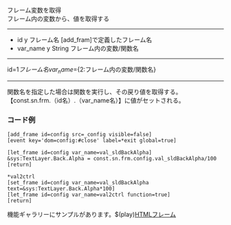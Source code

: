 フレーム変数を取得  
フレーム内の変数から、値を取得する

***
- id	y		フレーム名	[add_fram]で定義したフレーム名
- var_name	y		String	フレーム内の変数/関数名

***
id=${1{{フレーム名}}} var_name=${2:フレーム内の変数/関数名}

***
関数名を指定した場合は関数を実行し、その戻り値を取得する。  
【const.sn.frm.（id名）.（var_name名）】に値がセットされる。

### コード例
~~~skynovel
[add_frame id=config src=_config visible=false]
[event key='dom=config:#close' label=*exit global=true]

[let_frame id=config var_name=val_sldBackAlpha]
&sys:TextLayer.Back.Alpha = const.sn.frm.config.val_sldBackAlpha/100
[return]

*val2ctrl
[set_frame id=config var_name=val_sldBackAlpha text=&sys:TextLayer.Back.Alpha*100]
[let_frame id=config var_name=val2ctrl function=true]
[return]
~~~

機能ギャラリーにサンプルがあります。$(play)[HTMLフレーム](https://famibee.github.io/SKYNovel_gallery/?cur=frame)
